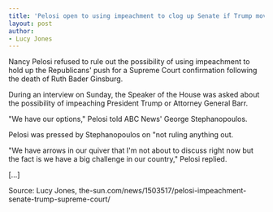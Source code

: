 ```yaml
---
title: 'Pelosi open to using impeachment to clog up Senate if Trump moves to fill Supreme Court seat'
layout: post
author:
- Lucy Jones
---
```


Nancy Pelosi refused to rule out the possibility of using impeachment to hold up the Republicans' push for a Supreme Court confirmation following the death of Ruth Bader Ginsburg.

During an interview on Sunday, the Speaker of the House was asked about the possibility of impeaching President Trump or Attorney General Barr.

"We have our options," Pelosi told ABC News' George Stephanopoulos.

Pelosi was pressed by Stephanopoulos on "not ruling anything out.

"We have arrows in our quiver that I'm not about to discuss right now but the fact is we have a big challenge in our country," Pelosi replied.

[…]

Source: Lucy Jones, the-sun.com/news/1503517/pelosi-impeachment-senate-trump-supreme-court/
